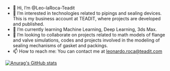 - 👋 Hi, I’m @Leo-laRoca-Teadit
- 👀 I’m interested in technologies related to pipings and sealing devices. This is my business account at TEADIT, where projects are developed and published.
- 🌱 I’m currently learning Machine Learning, Deep Learning, 3ds Max.
- 💞️ I’m looking to collaborate on projects related to math models of flange and valve simulations, codes and projects involved in the modeling of sealing mechanisms 
of gasket and packings.
- 📫 How to reach me: You can contact me at leonardo.roca@teadit.com

[![Anurag's GitHub stats](https://github-readme-stats.vercel.app/apiLeo-laRoca-Teaditanuraghazra)](https://github.com/anuraghazra/github-readme-stats)
